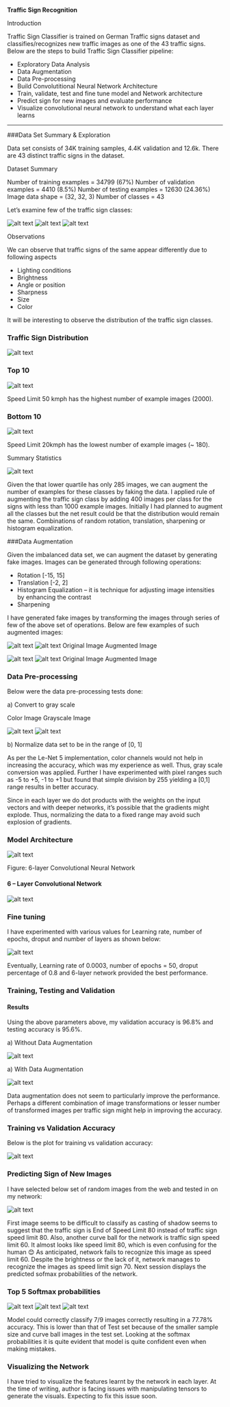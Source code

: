 **Traffic Sign Recognition** 

Introduction

Traffic Sign Classifier is trained on German Traffic signs dataset and classifies/recognizes new traffic images as one of the 43 traffic signs. Below are the steps to build Traffic Sign Classifier pipeline:

*	Exploratory Data Analysis
*	Data Augmentation
*	Data Pre-processing
*	Build Convolutitional Neural Network Architecture
*	Train, validate, test and fine tune model and Network architecture
*	Predict sign for new images and evaluate performance
*	Visualize convolutional neural network to understand what each layer learns

[//]: # (Image References)

[image1]: ./examples/TrafficSign1.jpg "Visualization"
[image2]: ./examples/TrafficSign2.jpg "Grayscaling"
[image3]: ./examples/TrafficSign3.jpg.png "Random Noise"
[image4]: ./examples/TrafficSign4.jpg "Traffic Sign 1"
[image5]: ./examples/TrafficSign5.jpg "Traffic Sign 2"
[image6]: ./examples/TrafficSign6.jpg "Traffic Sign 3"
[image7]: ./examples/TrafficSign7.jpg "Traffic Sign 4"
[image8]: ./examples/TrafficSign8.jpg "Traffic Sign 5"
[image9]: ./examples/TrafficSign9.jpg "Visualization"
[image10]: ./examples/TrafficSign10.jpg "Visualization"
[image11]: ./examples/TrafficSign11.jpg "Visualization"
[image12]: ./examples/TrafficSign12.jpg "Grayscaling"
[image13]: ./examples/TrafficSign13.jpg "Random Noise"
[image14]: ./examples/TrafficSign14.jpg "Traffic Sign 1"
[image15]: ./examples/TrafficSign15.jpg "Traffic Sign 2"
[image16]: ./examples/TrafficSign16.JPG "Traffic Sign 3"
[image17]: ./examples/TrafficSign17.jpg "Traffic Sign 4"
[image18]: ./examples/TrafficSign18.jpg "Traffic Sign 5"
[image19]: ./examples/TrafficSign19.jpg "Traffic Sign 5"
[image20]: ./examples/TrafficSign20.jpg "Traffic Sign 5"
[image21]: ./examples/TrafficSign21.jpg "Traffic Sign 5"
[image22]: ./examples/TrafficSign22.jpg "Traffic Sign 5"
[image23]: ./examples/TrafficSign23.jpg "Traffic Sign 5"
[image24]: ./examples/TrafficSign24.jpg "Traffic Sign 5"


---
###Data Set Summary & Exploration

Data set consists of 34K training samples, 4.4K validation and 12.6k. There are 43 distinct traffic signs in the dataset. 

Dataset Summary

Number of training examples      = 34799 (67%)
Number of validation examples    = 4410  (8.5%)
Number of testing examples       = 12630 (24.36%)
Image data shape = (32, 32, 3)
Number of classes = 43

Let’s examine few of the traffic sign classes:

![alt text][image1]
![alt text][image2]
![alt text][image3]

Observations

We can observe that traffic signs of the same appear differently due to following aspects
*	Lighting conditions
*	Brightness
*	Angle or position
*	Sharpness
*	Size
*	Color

It will be interesting to observe the distribution of the traffic sign classes.

### Traffic Sign Distribution

![alt text][image4]

### Top 10

![alt text][image5]

Speed Limit 50 kmph has the highest number of example images (2000).

### Bottom 10

![alt text][image6]

Speed Limit 20kmph has the lowest number of example images (~ 180).

Summary Statistics

![alt text][image7]

Given the that lower quartile has only 285 images, we can augment the number of examples for these classes by faking the data. I applied rule of augmenting the traffic sign class by adding 400 images per class for the signs with less than 1000 example images. Initially I had planned to augment all the classes but the net result could be that the distribution would remain the same. Combinations of random rotation, translation, 
sharpening or histogram equalization.

###Data Augmentation

Given the imbalanced data set, we can augment the dataset by generating fake images. Images can be generated through following operations:
*	Rotation [-15, 15]
*	Translation [-2, 2]
*	Histogram Equalization – it is technique for adjusting image intensities by enhancing the contrast
*	Sharpening

I have generated fake images by transforming the images through series of few of the above set of operations. Below are few examples of such augmented images:


![alt text][image8] ![alt text][image9]
Original Image       Augmented Image

![alt text][image10] ![alt text][image11]
Original Image       Augmented Image

### Data Pre-processing

Below were the data pre-processing tests done:

a)  Convert to gray scale

 Color Image         Grayscale Image

![alt text][image12] ![alt text][image13]


b) Normalize data set to be in the range of [0, 1]

As per the Le-Net 5 implementation, color channels would not help in increasing the accuracy, which was my experience as well. Thus, 
gray scale conversion was applied. Further I have experimented with pixel ranges such as -5 to +5, -1 to +1 but found that 
simple division by 255 yielding a [0,1] range results in better accuracy. 

Since in each layer we do dot products with the weights on the input vectors and with deeper networks, it’s possible that the gradients 
might explode. Thus, normalizing the data to a fixed range may avoid such explosion of gradients.


### Model Architecture


![alt text][image14] 

Figure: 6-layer Convolutional Neural Network

#### 6 – Layer Convolutional Network

![alt text][image15] 

### Fine tuning

I have experimented with various values for Learning rate, number of epochs, droput and number of layers as shown below:

![alt text][image16] 

Eventually, Learning rate of 0.0003, number of epochs = 50, droput percentage of 0.8 and 6-layer network provided the best performance. 


### Training, Testing and Validation

#### Results

Using the above parameters above, my validation accuracy is 96.8% and testing accuracy is 95.6%.

a) Without Data Augmentation

![alt text][image17] 

a) With Data Augmentation

![alt text][image18]

Data augmentation does not seem to particularly improve the performance. Perhaps a different combination of image transformations or lesser 
number of transformed images per traffic sign might help in improving the accuracy.

### Training vs Validation Accuracy

Below is the plot for training vs validation accuracy:

![alt text][image19]

### Predicting Sign of New Images

I have selected below set of random images from the web and tested in on my network:

![alt text][image20]

First image seems to be difficult to classify as casting of shadow seems to suggest that the traffic sign is End of Speed Limit 80 
instead of traffic sign speed limit 80. Also, another curve ball for the network is traffic sign speed limit 60. It almost looks 
like speed limit 80, which is even confusing for the human 😊 As anticipated, network fails to recognize this image as speed limit 60. 
Despite the brightness or the lack of it, network manages to recognize the images as speed limit sign 70. Next session displays the 
predicted sofmax probabilities of the network.

### Top 5 Softmax probabilities

![alt text][image21]
![alt text][image22]
![alt text][image23]

Model could correctly classify 7/9 images correctly resulting in a 77.78% accuracy. This is lower than that of Test set because of 
the smaller sample size and curve ball images in the test set. Looking at the softmax probabilities it is quite evident that model 
is quite confident even when making mistakes.

### Visualizing the Network

I have tried to visualize the features learnt by the network in each layer. At the time of writing, author is facing issues with 
manipulating tensors to generate the visuals. Expecting to fix this issue soon.
